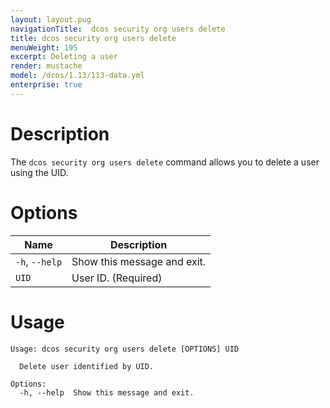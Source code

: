 ```yaml
---
layout: layout.pug
navigationTitle:  dcos security org users delete
title: dcos security org users delete
menuWeight: 195
excerpt: Deleting a user
render: mustache
model: /dcos/1.13/113-data.yml
enterprise: true
---
```


# Description

The `dcos security org users delete` command allows you to delete a user using the UID.

# Options
 
| Name |  Description |
|---------|-------------|
|  `-h`, `--help` |  Show this message and exit.|
| `UID` | User ID. (Required)|

# Usage

```
Usage: dcos security org users delete [OPTIONS] UID

  Delete user identified by UID.

Options:
  -h, --help  Show this message and exit.
```